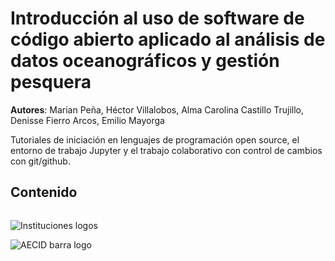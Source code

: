 # Introducción al uso de software de código abierto aplicado al análisis de datos oceanográficos y gestión pesquera

**Autores**:
Marian Peña, Héctor Villalobos, Alma Carolina Castillo Trujillo, Denisse Fierro Arcos, Emilio Mayorga

Tutoriales de iniciación en lenguajes de programación open source, el entorno de trabajo Jupyter y el trabajo colaborativo con control de cambios con git/github.


## Contenido

<!-- ### [Introducción a R](Intro a R/R.html)
### [Introducción a Python](Intro a Python/Python.html)
### [Introducción a Jupyter](Intro a Jupyter/Jupyter.html)
### [Introducción a github](Intro a Github/Github.html) -->

```{tableofcontents}
```

![Instituciones logos](/imagenes/instituciones-logos.png)

![AECID barra logo](/imagenes/AECDI-logo-barra.png)
